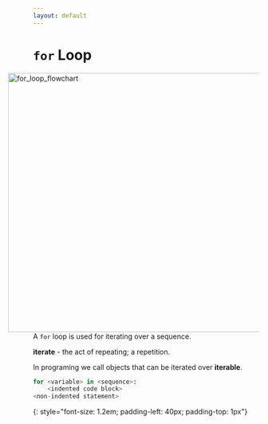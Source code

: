 ```yaml
---
layout: default
---
```


# `for` Loop

<img style="padding-right: 50px; " src="../../for_loop_flowchart.jpg" alt="for_loop_flowchart" width="520" align="right" >

A `for` loop is used for iterating over a sequence.

**iterate** - the act of repeating; a repetition.

In programing we call objects that can be iterated over **iterable**.

```python
for <variable> in <sequence>:
    <indented code block>
<non-indented statement>
```
{: style="font-size: 1.2em; padding-left: 40px; padding-top: 1px"}

